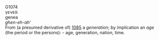 <body>
  <p>G1074<br>  γενεά  <br> genea  <br><i>ghen-eh-ah‘ </i><br>From (a presumed derivative of) <a href="g1085.htm">1085</a>  a <i>generation</i>; by implication an <i>age</i> (the period or the persons): - age, generation, nation, time.<br></p>
 </body>